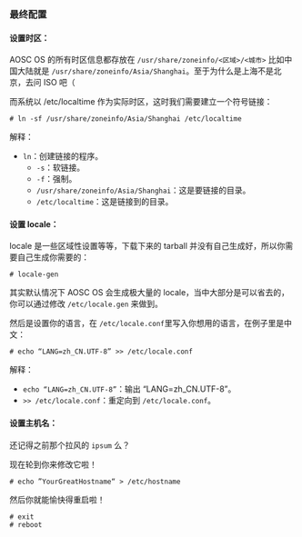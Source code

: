 ### 最终配置

#### 设置时区：

AOSC OS 的所有时区信息都存放在 `/usr/share/zoneinfo/<区域>/<城市>` 比如中国大陆就是 `/usr/share/zoneinfo/Asia/Shanghai`。至于为什么是上海不是北京，去问 ISO 吧（

而系统以 /etc/localtime 作为实际时区，这时我们需要建立一个符号链接：

```
# ln -sf /usr/share/zoneinfo/Asia/Shanghai /etc/localtime
```

解释：

* `ln`：创建链接的程序。
  * `-s`：软链接。
  * `-f`：强制。
  * `/usr/share/zoneinfo/Asia/Shanghai`：这是要链接的目录。
  * `/etc/localtime`：这是链接到的目录。

#### 设置 locale：

locale 是一些区域性设置等等，下载下来的 tarball 并没有自己生成好，所以你需要自己生成你需要的：

```
# locale-gen
```

其实默认情况下 AOSC OS 会生成极大量的 locale，当中大部分是可以省去的，你可以通过修改 `/etc/locale.gen` 来做到。

然后是设置你的语言，在 `/etc/locale.conf`里写入你想用的语言，在例子里是中文：

```
# echo “LANG=zh_CN.UTF-8” >> /etc/locale.conf
```

解释：

* `echo “LANG=zh_CN.UTF-8”`：输出 “LANG=zh\_CN.UTF-8”。
* `>> /etc/locale.conf`：重定向到 `/etc/locale.conf`。

#### 设置主机名：

还记得之前那个拉风的 `ipsum` 么？

现在轮到你来修改它啦！

```
# echo ”YourGreatHostname“ > /etc/hostname
```

然后你就能愉快得重启啦！

```
# exit
# reboot
```



